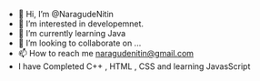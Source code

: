 - 👋 Hi, I’m @NaragudeNitin
- 👀 I’m interested in developemnet.
- 🌱 I’m currently learning Java
- 💞️ I’m looking to collaborate on ...
- 📫 How to reach me naragudenitin@gmail.com
- I have Completed C++ , HTML , CSS and learning JavasScript 
<!---
NaragudeNitin/NaragudeNitin is a ✨ special ✨ repository because its `README.md` (this file) appears on your GitHub profile.
You can click the Preview link to take a look at your changes.
--->
